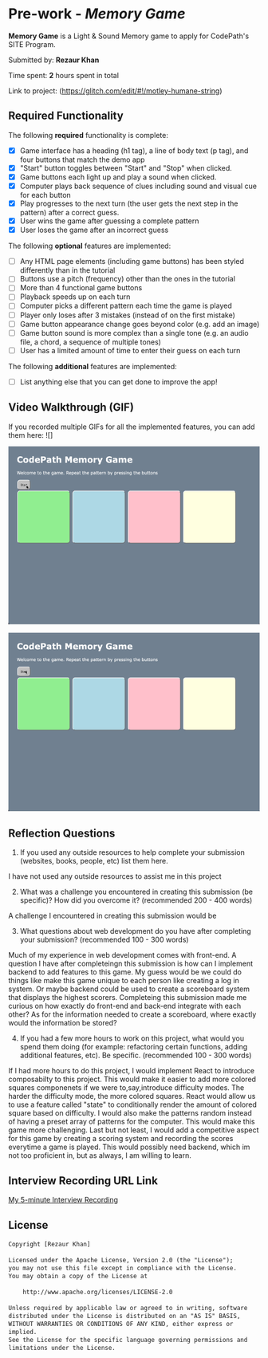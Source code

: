 # Pre-work - *Memory Game*

**Memory Game** is a Light & Sound Memory game to apply for CodePath's SITE Program. 

Submitted by: **Rezaur Khan**

Time spent: **2** hours spent in total

Link to project: (https://glitch.com/edit/#!/motley-humane-string)

## Required Functionality

The following **required** functionality is complete:

* [x] Game interface has a heading (h1 tag), a line of body text (p tag), and four buttons that match the demo app
* [x] "Start" button toggles between "Start" and "Stop" when clicked. 
* [x] Game buttons each light up and play a sound when clicked. 
* [x] Computer plays back sequence of clues including sound and visual cue for each button
* [x] Play progresses to the next turn (the user gets the next step in the pattern) after a correct guess. 
* [x] User wins the game after guessing a complete pattern
* [x] User loses the game after an incorrect guess

The following **optional** features are implemented:

* [ ] Any HTML page elements (including game buttons) has been styled differently than in the tutorial
* [ ] Buttons use a pitch (frequency) other than the ones in the tutorial
* [ ] More than 4 functional game buttons
* [ ] Playback speeds up on each turn
* [ ] Computer picks a different pattern each time the game is played
* [ ] Player only loses after 3 mistakes (instead of on the first mistake)
* [ ] Game button appearance change goes beyond color (e.g. add an image)
* [ ] Game button sound is more complex than a single tone (e.g. an audio file, a chord, a sequence of multiple tones)
* [ ] User has a limited amount of time to enter their guess on each turn

The following **additional** features are implemented:

- [ ] List anything else that you can get done to improve the app!

## Video Walkthrough (GIF)

If you recorded multiple GIFs for all the implemented features, you can add them here:
![]

![](./gameplay.gif)

![](./gameplay5.gif)


## Reflection Questions
1. If you used any outside resources to help complete your submission (websites, books, people, etc) list them here. 

I have not used any outside resources to assist me in this project

2. What was a challenge you encountered in creating this submission (be specific)? How did you overcome it? (recommended 200 - 400 words) 

A challenge I encountered in creating this submission would be 

3. What questions about web development do you have after completing your submission? (recommended 100 - 300 words) 

Much of my experience in web development comes with front-end. A question I have after completeingn this submission is how can I implement backend to add features to this game. My guess would be we could do things like make this game unique to each person like creating a log in system. Or maybe backend could be used to create a scoreboard system that displays the highest scorers. Completeing this submission made me curious on how exactly do front-end and back-end integrate with each other? As for the information needed to create a scoreboard, where exactly would the information be stored?

4. If you had a few more hours to work on this project, what would you spend them doing (for example: refactoring certain functions, adding additional features, etc). Be specific. (recommended 100 - 300 words) 

If I had more hours to do this project, I would implement React to introduce composabilty to this project. This would make it easier to add more colored squares componenets if we were to,say,introduce difficulty modes. The harder the difficulty mode, the more colored squares. React would allow us to use a feature called "state" to conditionally render the amount of colored square based on difficulty. I would also make the patterns random instead of having a preset array of patterns for the computer. This would make this game more challenging. Last but not least, I would add a competitive aspect for this game by creating a scoring system and recording the scores everytime a game is played. This would possibly need backend, which im not too proficient in, but as always, I am willing to learn. 



## Interview Recording URL Link

[My 5-minute Interview Recording](your-link-here)


## License

    Copyright [Rezaur Khan]

    Licensed under the Apache License, Version 2.0 (the "License");
    you may not use this file except in compliance with the License.
    You may obtain a copy of the License at

        http://www.apache.org/licenses/LICENSE-2.0

    Unless required by applicable law or agreed to in writing, software
    distributed under the License is distributed on an "AS IS" BASIS,
    WITHOUT WARRANTIES OR CONDITIONS OF ANY KIND, either express or implied.
    See the License for the specific language governing permissions and
    limitations under the License.
